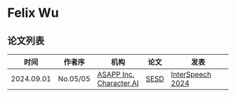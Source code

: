 # Felix Wu

## 论文列表

| 时间 | 作者序 | 机构 | 论文 | 发表 |
|:-:|:-:|---|---|---|
| 2024.09.01 | No.05/05 | [ASAPP Inc.](../Institutions/USA-ASAPP.Inc.md) <br> [Character.AI](../Institutions/USA-Character.AI.md)| [SESD](../Models/Diffusion/2024.09.01_SESD.md) | [InterSpeech 2024](../Publications/InterSpeech.md) |
